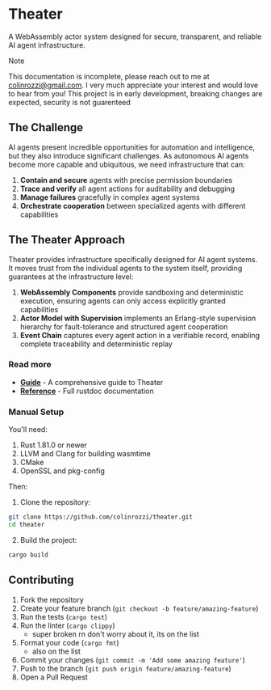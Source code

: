 # Theater

A WebAssembly actor system designed for secure, transparent, and reliable AI agent infrastructure.

> [!NOTE]
> This documentation is incomplete, please reach out to me at colinrozzi@gmail.com. I very much appreciate your interest and would love to hear from you! This project is in early development, breaking changes are expected, security is not guarenteed

## The Challenge

AI agents present incredible opportunities for automation and intelligence, but they also introduce significant challenges. As autonomous AI agents become more capable and ubiquitous, we need infrastructure that can:

1. **Contain and secure** agents with precise permission boundaries
2. **Trace and verify** all agent actions for auditability and debugging
3. **Manage failures** gracefully in complex agent systems
4. **Orchestrate cooperation** between specialized agents with different capabilities

## The Theater Approach

Theater provides infrastructure specifically designed for AI agent systems. It moves trust from the individual agents to the system itself, providing guarantees at the infrastructure level:

1. **WebAssembly Components** provide sandboxing and deterministic execution, ensuring agents can only access explicitly granted capabilities
2. **Actor Model with Supervision** implements an Erlang-style supervision hierarchy for fault-tolerance and structured agent cooperation
3. **Event Chain** captures every agent action in a verifiable record, enabling complete traceability and deterministic replay

### Read more

- **[Guide](https://colinrozzi.github.io/theater/guide)** - A comprehensive guide to Theater
- **[Reference](https://colinrozzi.github.io/theater/api/theater)** - Full rustdoc documentation

### Manual Setup

You'll need:

1. Rust 1.81.0 or newer
2. LLVM and Clang for building wasmtime
3. CMake
4. OpenSSL and pkg-config

Then:

1. Clone the repository:
```bash
git clone https://github.com/colinrozzi/theater.git
cd theater
```

2. Build the project:
```bash
cargo build
```

## Contributing

1. Fork the repository
2. Create your feature branch (`git checkout -b feature/amazing-feature`)
3. Run the tests (`cargo test`)
4. Run the linter (`cargo clippy`) 
   - super broken rn don't worry about it, its on the list
5. Format your code (`cargo fmt`)
   - also on the list
6. Commit your changes (`git commit -m 'Add some amazing feature'`)
7. Push to the branch (`git push origin feature/amazing-feature`)
8. Open a Pull Request
